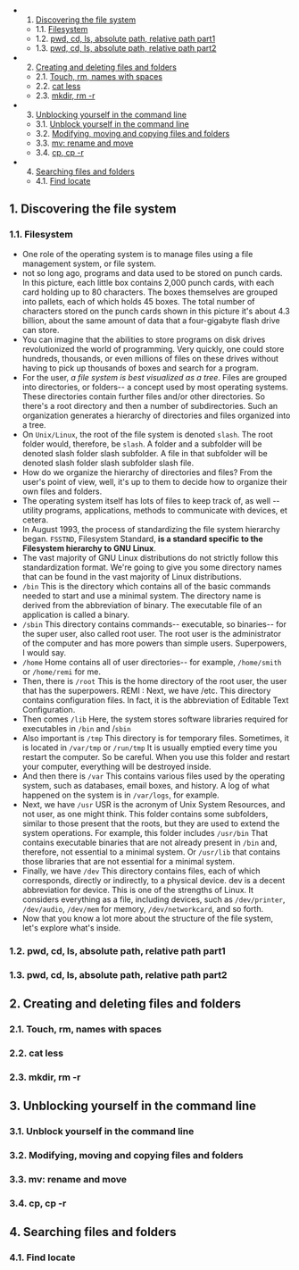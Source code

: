 <!-- vscode-markdown-toc -->
* 1. [Discovering the file system](#Discoveringthefilesystem)
	* 1.1. [Filesystem](#Filesystem)
	* 1.2. [pwd, cd, ls, absolute path, relative path part1](#pwdcdlsabsolutepathrelativepathpart1)
	* 1.3. [pwd, cd, ls, absolute path, relative path part2](#pwdcdlsabsolutepathrelativepathpart2)
* 2. [Creating and deleting files and folders](#Creatinganddeletingfilesandfolders)
	* 2.1. [Touch, rm, names with spaces](#Touchrmnameswithspaces)
	* 2.2. [cat less](#catless)
	* 2.3. [mkdir, rm -r](#mkdirrm-r)
* 3. [Unblocking yourself in the command line](#Unblockingyourselfinthecommandline)
	* 3.1. [Unblock yourself in the command line](#Unblockyourselfinthecommandline)
	* 3.2. [Modifying, moving and copying files and folders](#Modifyingmovingandcopyingfilesandfolders)
	* 3.3. [mv: rename and move](#mv:renameandmove)
	* 3.4. [cp, cp -r](#cpcp-r)
* 4. [Searching files and folders](#Searchingfilesandfolders)
	* 4.1. [Find locate](#Findlocate)

<!-- vscode-markdown-toc-config
	numbering=true
	autoSave=true
	/vscode-markdown-toc-config -->
<!-- /vscode-markdown-toc -->

##  1. <a name='Discoveringthefilesystem'></a>Discovering the file system

###  1.1. <a name='Filesystem'></a>Filesystem

- One role of the operating system is to manage files using a file management system, or file system. 
- not so long ago, programs and data used to be stored on punch cards. In this picture, each little box contains 2,000 punch cards, with each card holding up to 80 characters. The boxes themselves are grouped into pallets, each of which holds 45 boxes. The total number of characters stored on the punch cards shown in this picture it's about 4.3 billion, about the same amount of data that a four-gigabyte flash drive can store. 
- You can imagine that the abilities to store programs on disk drives revolutionized the world of programming. Very quickly, one could store hundreds, thousands, or even millions of files on these drives without having to pick up thousands of boxes and search for a program. 
- For the user, *a file system is best visualized as a tree*. Files are grouped into directories, or folders-- a concept used by most operating systems. These directories contain further files and/or other directories. So there's a root directory and then a number of subdirectories. Such an organization generates a hierarchy of directories and files organized into a tree. 
- On `Unix/Linux`, the root of the file system is denoted `slash`. The root folder would, therefore, be `slash`. A folder and a subfolder will be denoted slash folder slash subfolder. A file in that subfolder will be denoted slash folder slash subfolder slash file. 
- How do we organize the hierarchy of directories and files? From the user's point of view, well, it's up to them to decide how to organize their own files and folders. 
- The operating system itself has lots of files to keep track of, as well -- utility programs, applications, methods to communicate with devices, et cetera. 
- In August 1993, the process of standardizing the file system hierarchy began. `FSSTND`, Filesystem Standard, **is a standard specific to the Filesystem hierarchy to GNU Linux**. 
- The vast majority of GNU Linux distributions do not strictly follow this standardization format. We're going to give you some directory names that can be found in the vast majority of Linux distributions. 
- `/bin` This is the directory which contains all of the basic commands needed to start and use a minimal system. The directory name is derived from the abbreviation of binary. The executable file of an application is called a binary. 
- `/sbin` This directory contains commands-- executable, so binaries-- for the super user, also called root user. The root user is the administrator of the computer and has more powers than simple users. Superpowers, I would say. 
- `/home` Home contains all of user directories-- for example, `/home/smith` or `/home/remi` for me. 
- Then, there is `/root` This is the home directory of the root user, the user that has the superpowers. REMI : Next, we have /etc. This directory contains configuration files. In fact, it is the abbreviation of Editable Text Configuration. 
- Then comes `/lib` Here, the system stores software libraries required for executables in `/bin` and /`sbin`
- Also important is `/tmp` This directory is for temporary files. Sometimes, it is located in `/var/tmp` or `/run/tmp` It is usually emptied every time you restart the computer. So be careful. When you use this folder and restart your computer, everything will be destroyed inside. 
- And then there is `/var` This contains various files used by the operating system, such as databases, email boxes, and history. A log of what happened on the system is in `/var/logs`, for example. 
- Next, we have `/usr` USR is the acronym of Unix System Resources, and not user, as one might think. This folder contains some subfolders, similar to those present that the roots, but they are used to extend the system operations. For example, this folder includes `/usr/bin` That contains executable binaries that are not already present in `/bin` and, therefore, not essential to a minimal system. Or `/usr/lib` that contains those libraries that are not essential for a minimal system. 
- Finally, we have `/dev` This directory contains files, each of which corresponds, directly or indirectly, to a physical device. dev is a decent abbreviation for device. This is one of the strengths of Linux. It considers everything as a file, including devices, such as `/dev/printer`, `/dev/audio`, `/dev/mem` for memory, `/dev/networkcard`, and so forth. 
- Now that you know a lot more about the structure of the file system, let's explore what's inside.

###  1.2. <a name='pwdcdlsabsolutepathrelativepathpart1'></a>pwd, cd, ls, absolute path, relative path part1

###  1.3. <a name='pwdcdlsabsolutepathrelativepathpart2'></a>pwd, cd, ls, absolute path, relative path part2

##  2. <a name='Creatinganddeletingfilesandfolders'></a>Creating and deleting files and folders

###  2.1. <a name='Touchrmnameswithspaces'></a>Touch, rm, names with spaces

###  2.2. <a name='catless'></a>cat less

###  2.3. <a name='mkdirrm-r'></a>mkdir, rm -r

##  3. <a name='Unblockingyourselfinthecommandline'></a>Unblocking yourself in the command line

###  3.1. <a name='Unblockyourselfinthecommandline'></a>Unblock yourself in the command line

###  3.2. <a name='Modifyingmovingandcopyingfilesandfolders'></a>Modifying, moving and copying files and folders

###  3.3. <a name='mv:renameandmove'></a>mv: rename and move

###  3.4. <a name='cpcp-r'></a>cp, cp -r

##  4. <a name='Searchingfilesandfolders'></a>Searching files and folders

###  4.1. <a name='Findlocate'></a>Find locate